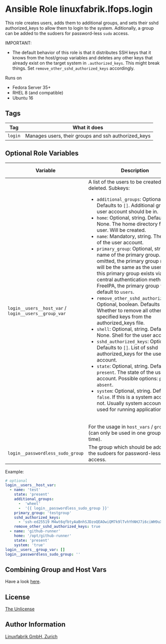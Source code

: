# Ansible Role linuxfabrik.lfops.login

This role creates users, adds them to additional groups, and sets their sshd authorized_keys to allow them to login to the system.
Aditionally, a group can be added to the sudoers for password-less `sudo` access.

IMPORTANT:

* The default behavior of this role is that it distributes SSH keys that it knows from the host/group variables and deletes any other keys that already exist on the target system in `.authorized_keys`. This might break things. Set `remove_other_sshd_authorized_keys` accordingly.

Runs on

* Fedora Server 35+
* RHEL 8 (and compatible)
* Ubuntu 16


## Tags

| Tag     | What it does                                        |
| ---     | ------------                                        |
| `login` | Manages users, their groups and ssh authorized_keys |


## Optional Role Variables

| Variable | Description | Default Value |
| -------- | ----------- | ------------- |
| `login__users__host_var` /<br> `login__users__group_var` | A list of the users to be created or deleted. Subkeys: <ul><li>`additional_groups`: Optional, list. Defaults to `[]`. Additional groups the user account should be in.</li><li>`home`: Optional, string. Defaults to None. The home directory for the user. Will be created.</li><li>`name`: Mandatory, string. The name of the user account.</li><li>`primary_group`: Optional, string. The name of the primary group. If omitted, the primary group name will be the same as the username. If this primary group exists via a central authentication method e.g. FreeIPA, the primary group will default to `users`.</li><li>`remove_other_sshd_authorized_keys`: Optional, boolean. Defaults to `true`. Whether to remove all other non-specified keys from the authorized_keys file.</li><li>`shell`: Optional, string. Defaults to None. Shell for the user account.</li><li>`sshd_authorized_keys`: Optional, list. Defaults to `[]`. List of sshd authorized_keys for the user account.</li><li>`state`: Optional, string. Defaults to `present`. The state of the user account. Possible options: `present`, `absent`.</li><li>`system`: Optional, string. Defaults to `false`. If this is a system account or not. Usually system accounts are used for running applications.</li></ul><br>For the usage in `host_vars` / `group_vars` (can only be used in one group at a time). | `[]` |
| `login__passwordless_sudo_group` | The group which should be added to the sudoers for password-less `sudo` access. | `''` |

Example:
```yaml
# optional
login__users__host_var:
  - name: 'test'
    state: 'present'
    additional_groups:
      -  'wheel'
      -  '{{ login__passwordless_sudo_group }}'
    primary_group: 'testgroup'
    sshd_authorized_keys:
      - 'ssh-ed25519 M4wt6qfbtyAaBnhSJDzoQEAOwiQM7k9lTvhYhNHJ7i6ciWH9uXJlbpbDF4Wv5lSr8t1maY test@example.com'
    remove_other_sshd_authorized_keys: true
  - name: 'github-runner'
    home: '/opt/github-runner'
    state: 'present'
    system: 'true'
login__users__group_var: []
login__passwordless_sudo_group: ''
```


## Combining Group and Host Vars

Have a look [here](../../README.md#re-use-values-which-are-defined-in-rolename__group_varname-in-rolename__host_varname-without-duplicating-them).


## License

[The Unlicense](https://unlicense.org/)


## Author Information

[Linuxfabrik GmbH, Zurich](https://www.linuxfabrik.ch)
